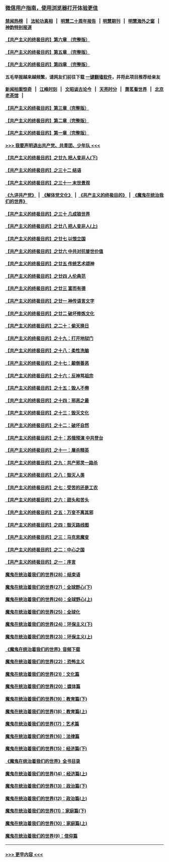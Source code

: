 ### [微信用户指南，使用浏览器打开体验更佳](https://github.com/gfw-breaker/banned-news1/blob/master/indexes/wechat-guide.md?t=0)
#### [禁闻热榜](热点新闻.md?t=0)  &nbsp;&nbsp;|&nbsp;&nbsp; [法轮功真相](https://github.com/gfw-breaker/truth/blob/master/README.md?t=0) &nbsp;&nbsp;|&nbsp;&nbsp; [明慧二十周年报告](https://github.com/gfw-breaker/mh-reports/blob/master/README.md?t=0) &nbsp;&nbsp;|&nbsp;&nbsp;[明慧期刊](https://github.com/gfw-breaker/mh-qikan) &nbsp;&nbsp;|&nbsp;&nbsp; [明慧海外之窗](https://github.com/gfw-breaker/mh-news/blob/master/README.md?t=0) &nbsp;&nbsp;|&nbsp;&nbsp; [神韵特别报道](https://github.com/gfw-breaker/mh-news/blob/master/shenyun.md?t=0)
#### [【共产主义的终极目的】第六章 （完整版）](../pages/nsc422/n11428913.md?t=02130244) 
#### [【共产主义的终极目的】第五章 （完整版）](../pages/nsc422/n11428912.md?t=02130244) 
#### [【共产主义的终极目的】第四章 （完整版）](../pages/nsc422/n11428907.md?t=02130244) 
#### 五毛举报越来越频繁，请网友们前往下载 [一键翻墙软件](https://github.com/gfw-breaker/ssr-accounts)，并将此项目推荐给亲友
#### [新闻拍案惊奇](https://github.com/gfw-breaker/banned-news1/blob/master/pages/link4.md) &nbsp;&nbsp;|&nbsp;&nbsp; [江峰时刻](https://github.com/gfw-breaker/banned-news1/blob/master/pages/link4.md) &nbsp;&nbsp;|&nbsp;&nbsp; [文昭谈古论今](https://github.com/gfw-breaker/banned-news1/blob/master/pages/link4.md) &nbsp;&nbsp;|&nbsp;&nbsp; [天亮时分](https://github.com/gfw-breaker/banned-news1/blob/master/pages/link4.md) &nbsp;&nbsp;|&nbsp;&nbsp; [萧茗看世界](https://github.com/gfw-breaker/banned-news1/blob/master/pages/link4.md) &nbsp;&nbsp;|&nbsp;&nbsp; [北京老茶馆](https://github.com/gfw-breaker/banned-news1/blob/master/pages/link4.md) &nbsp;&nbsp;|&nbsp;&nbsp; 
#### [【共产主义的终极目的】第三章（完整版）](../pages/nsc422/n11428848.md?t=02130244) 
#### [【共产主义的终极目的】第二章（完整版）](../pages/nsc422/n11428831.md?t=02130244) 
#### [【共产主义的终极目的】第一章（完整版）](../pages/nsc422/n11417651.md?t=02130244) 
#### [>>> 我要声明退出共产党、共青团、少年队 <<<](https://github.com/begood0513/goodnews/blob/master/quit/letter.md) 
#### [【共产主义的终极目的】之廿九 把人变非人(下)](../pages/nsc422/n11344140.md?t=02130244) 
#### [【共产主义的终极目的】之三十二 结语](../pages/nsc422/n11360535.md?t=02130244) 
#### [【共产主义的终极目的】之三十一 末世景观](../pages/nsc422/n11351129.md?t=02130244) 
#### [《九评共产党》](https://github.com/begood0513/9ping.md/blob/master/README.md) &nbsp;|&nbsp; [《解体党文化》](../../../../jtdwh.md/blob/master/README.md)  &nbsp;|&nbsp; [《共产主义的终极目的》](../../../../gczydzjmd.md/blob/master/README.md) &nbsp;|&nbsp; [《魔鬼在统治我们的世界》](../../../../mgztzwmdsj.md/blob/master/README.md) 
#### [【共产主义的终极目的】之三十 几成狼世界](../pages/nsc422/n11348280.md?t=02130244) 
#### [【共产主义的终极目的】之廿八 把人变非人(上)](../pages/nsc422/n11340492.md?t=02130244) 
#### [【共产主义的终极目的】之廿七 以恨立国](../pages/nsc422/n11336944.md?t=02130244) 
#### [【共产主义的终极目的】之廿六 中共对抗普世价值](../pages/nsc422/n11324785.md?t=02130244) 
#### [【共产主义的终极目的】之廿五 传统艺术颂神](../pages/nsc422/n11296396.md?t=02130244) 
#### [【共产主义的终极目的】之廿四 人伦典范](../pages/nsc422/n11296397.md?t=02130244) 
#### [【共产主义的终极目的】之廿三 富而有德](../pages/nsc422/n11283598.md?t=02130244) 
#### [【共产主义的终极目的】之廿一 神传语言文字](../pages/nsc422/n11263265.md?t=02130244) 
#### [【共产主义的终极目的】之廿二 破坏修炼文化](../pages/nsc422/n11245728.md?t=02130244) 
#### [【共产主义的终极目的】之二十：偷天换日](../pages/nsc422/n11238846.md?t=02130244) 
#### [【共产主义的终极目的】之十九：打开地狱门](../pages/nsc422/n11206376.md?t=02130244) 
#### [【共产主义的终极目的】之十八：柔性洗脑](../pages/nsc422/n11199994.md?t=02130244) 
#### [【共产主义的终极目的】之十七：颠倒善恶](../pages/nsc422/n11179782.md?t=02130244) 
#### [【共产主义的终极目的】之十六：反神骂祖宗](../pages/nsc422/n11166798.md?t=02130244) 
#### [【共产主义的终极目的】之十五：毁人不倦](../pages/nsc422/n11166792.md?t=02130244) 
#### [【共产主义的终极目的】之十四：邪恶之最](../pages/nsc422/n11150249.md?t=02130244) 
#### [【共产主义的终极目的】之十三：毁灭文化](../pages/nsc422/n11135227.md?t=02130244) 
#### [【共产主义的终极目的】之十二：破坏自然](../pages/nsc422/n11135214.md?t=02130244) 
#### [【共产主义的终极目的】之十：苏俄预演 中共登台](../pages/nsc422/n11118424.md?t=02130244) 
#### [【共产主义的终极目的】之十一：屠杀精英](../pages/nsc422/n11118442.md?t=02130244) 
#### [【共产主义的终极目的】之九：共产邪灵一路杀](../pages/nsc422/n11114139.md?t=02130244) 
#### [【共产主义的终极目的】之八：毁灭人类](../pages/nsc422/n11108503.md?t=02130244) 
#### [【共产主义的终极目的】之七：受苦的还是工农](../pages/nsc422/n11101809.md?t=02130244) 
#### [【共产主义的终极目的】之六：甜头和苦头](../pages/nsc422/n11096971.md?t=02130244) 
#### [【共产主义的终极目的】之五：万变不离其邪](../pages/nsc422/n11091285.md?t=02130244) 
#### [【共产主义的终极目的】之四：毁灭路线图](../pages/nsc422/n11086284.md?t=02130244) 
#### [【共产主义的终极目的】之三：马克思魔变](../pages/nsc422/n11061941.md?t=02130244) 
#### [【共产主义的终极目的】之二：中心之国](../pages/nsc422/n11047728.md?t=02130244) 
#### [【共产主义的终极目的】之一：序言](../pages/nsc422/n11086077.md?t=02130244) 
#### [魔鬼在统治着我们的世界(28)：结束语](../pages/nsc422/n10936246.md?t=02130244) 
#### [魔鬼在统治着我们的世界(27)：全球野心(下)](../pages/nsc422/n10928319.md?t=02130244) 
#### [魔鬼在统治着我们的世界(26)：全球野心(上)](../pages/nsc422/n10900318.md?t=02130244) 
#### [魔鬼在统治着我们的世界(25)：全球化](../pages/nsc422/n10788205.md?t=02130244) 
#### [魔鬼在统治着我们的世界(24)：环保主义(下)](../pages/nsc422/n10695307.md?t=02130244) 
#### [魔鬼在统治着我们的世界(23)：环保主义(上)](../pages/nsc422/n10688613.md?t=02130244) 
#### [《魔鬼在统治着我们的世界》音频下载](../pages/nsc422/n10635553.md?t=02130244) 
#### [魔鬼在统治着我们的世界(22)：恐怖主义](../pages/nsc422/n10614727.md?t=02130244) 
#### [魔鬼在统治着我们的世界(21)：文化篇](../pages/nsc422/n10597706.md?t=02130244) 
#### [魔鬼在统治着我们的世界(20)：媒体篇](../pages/nsc422/n10586579.md?t=02130244) 
#### [魔鬼在统治着我们的世界(19)：教育篇(下)](../pages/nsc422/n10564808.md?t=02130244) 
#### [魔鬼在统治着我们的世界(18)：教育篇(上)](../pages/nsc422/n10526970.md?t=02130244) 
#### [魔鬼在统治着我们的世界(17)：艺术篇](../pages/nsc422/n10499093.md?t=02130244) 
#### [魔鬼在统治着我们的世界(16)：法律篇](../pages/nsc422/n10485969.md?t=02130244) 
#### [魔鬼在统治着我们的世界(15)：经济篇(下)](../pages/nsc422/n10469975.md?t=02130244) 
#### [《魔鬼在统治着我们的世界》全书目录](../pages/nsc422/n10464261.md?t=02130244) 
#### [魔鬼在统治着我们的世界(14)：经济篇(上)](../pages/nsc422/n10457370.md?t=02130244) 
#### [魔鬼在统治着我们的世界(13)：政治篇(下)](../pages/nsc422/n10448270.md?t=02130244) 
#### [魔鬼在统治着我们的世界(12)：政治篇(上)](../pages/nsc422/n10444576.md?t=02130244) 
#### [魔鬼在统治着我们的世界(11)：家庭篇(下)](../pages/nsc422/n10440961.md?t=02130244) 
#### [魔鬼在统治着我们的世界(10)：家庭篇(上)](../pages/nsc422/n10435448.md?t=02130244) 
#### [魔鬼在统治着我们的世界(9)：信仰篇](../pages/nsc422/n10432159.md?t=02130244) 

----
#### [ >>> 更早内容 <<< ](../indexes/nsc422-earlier.md)

